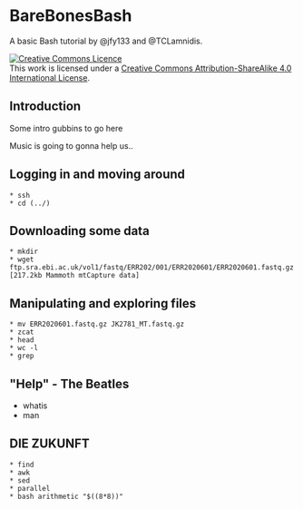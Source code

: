 # BareBonesBash
A basic Bash tutorial by @jfy133 and @TCLamnidis.

<a rel="license" href="http://creativecommons.org/licenses/by-sa/4.0/"><img alt="Creative Commons Licence" style="border-width:0" src="https://i.creativecommons.org/l/by-sa/4.0/88x31.png" /></a><br />This work is licensed under a <a rel="license" href="http://creativecommons.org/licenses/by-sa/4.0/">Creative Commons Attribution-ShareAlike 4.0 International License</a>.

## Introduction

Some intro gubbins to go here

Music is going to gonna help us..

## Logging in and moving around

    * ssh
    * cd (../)

## Downloading some data

    * mkdir 
    * wget ftp.sra.ebi.ac.uk/vol1/fastq/ERR202/001/ERR2020601/ERR2020601.fastq.gz [217.2kb Mammoth mtCapture data]

## Manipulating and exploring files

    * mv ERR2020601.fastq.gz JK2781_MT.fastq.gz
    * zcat
    * head
    * wc -l
    * grep

## "Help" - The Beatles

   * whatis
   * man

## DIE ZUKUNFT

    * find
    * awk
    * sed
    * parallel
    * bash arithmetic "$((8*8))"
